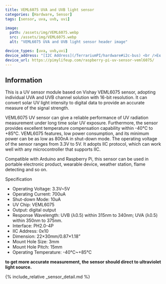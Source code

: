 ```yaml
---
title: VEML6075 UVA and UVB light sensor
categories: [Hardware, Sensor]
tags: [sensor, uva, uvb, uvi]

image:
  path: /assets/img/VEML6075.webp
  src: /assets/img/VEML6075.webp
  alt: "VEML6075 UVA and UVB light sensor header image"

device_types: [uva, uvb,uvi]
device_address: "[I2C Address](/TerrariumPI/hardware#i2c-bus) <br />Ex: `0x44`"
device_url: https://pimylifeup.com/raspberry-pi-uv-sensor-veml6075/
---
```


## Information
This is a UV sensor module based on Vishay VEML6075 sensor, adopting individual UVA and UVB channel solution with 16-bit resolution. It can convert solar UV light intensity to digital data to provide an accurate measure of the signal strength.

VEML6075 UV sensor can give a reliable performance of UV radiation measurement under long time solar UV exposure. Furthermore, the sensor provides excellent temperature compensation capability within -40℃ to +85℃. VEML6075 features, low power consumption, and its minimum power can be as low as 800nA in shut-down mode. The operating voltage of the sensor ranges from 3.3V to 5V. It adopts IIC protocol, which can work well with any microcontroller that supports IIC.

Compatible with Arduino and Raspberry Pi, this sensor can be used in portable electronic product, wearable device, weather station, flame detecting and so on.

Specification
- Operating Voltage: 3.3V~5V
- Operating Current: 700uA
- Shut-down Mode: 10uA
- UV Chip: VEML6075
- Output: digital output
- Response Wavelength: UVB (λ0.5) within 315nm to 340nm; UVA (λ0.5) within 350nm to 375nm.
- Interface: PH2.0-4P
- IIC Address: 0x10
- Dimension: 22×30mm/0.87×1.18”
- Mount Hole Size: 3mm
- Mount Hole Pitch: 15mm
- Operating Temperature: -40℃~+85℃

**to get more accurate measurement, the sensor should direct to ultraviolet light source.**

{% include_relative _sensor_detail.md %}